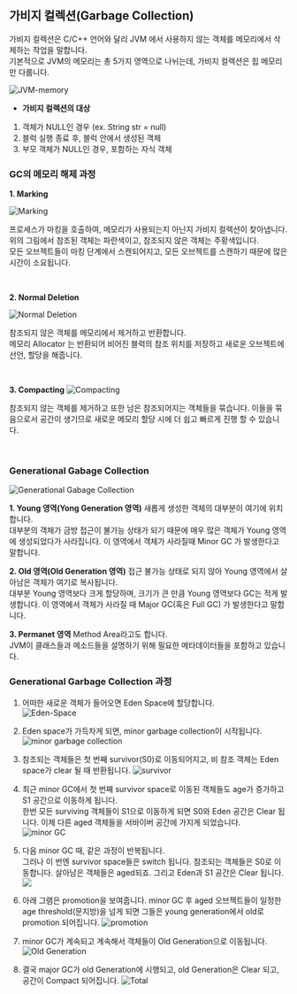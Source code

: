 ## 가비지 컬렉션(Garbage Collection)

가비지 컬렉션은 C/C++ 언어와 달리 JVM 에서 사용하지 않는 객체를 메모리에서 삭제하는 작업을 말합니다.  
기본적으로 JVM의 메모리는 총 5가지 영역으로 나뉘는데, 가비지 컬렉션은 힙 메모리만 다룹니다.  

![JVM-memory](https://img1.daumcdn.net/thumb/R1280x0/?scode=mtistory2&fname=https%3A%2F%2Fblog.kakaocdn.net%2Fdn%2FpjywN%2FbtqSduBXLIK%2F2QEL5c2nEJXRm0cyhvwxF1%2Fimg.png)
 

- **가비지 컬렉션의 대상**
1. 객체가 NULL인 경우 (ex. String str = null)
2. 블럭 실행 종료 후, 블럭 안에서 생성된 객체
3. 부모 객체가 NULL인 경우, 포함하는 자식 객체



### GC의 메모리 해제 과정
**1. Marking**

![Marking](https://github.com/GimunLee/tech-refrigerator/raw/master/Language/JAVA/resources/java-gc-001.png)

프로세스가 마킹을 호출하여, 메모리가 사용되는지 아닌지 가비지 컬렉션이 찾아냅니다.
위의 그림에서 참조된 객체는 파란색이고, 참조되지 않은 객체는 주황색입니다.  
모든 오브젝트들이 마킹 단계에서 스캔되어지고, 모든 오브젝트를 스캔하기 때문에 많은 시간이 소요됩니다.  

<br>

**2. Normal Deletion**

![Normal Deletion](https://github.com/GimunLee/tech-refrigerator/raw/master/Language/JAVA/resources/java-gc-002.png)

참조되지 않은 객체를 메모리에서 제거하고 반환합니다.  
메모리 Allocator 는 반환되어 비어진 블럭의 참조 위치를 저장하고 
새로운 오브젝트에 선언, 할당을 해줍니다.  


<br>

**3. Compacting**
![Compacting](https://github.com/GimunLee/tech-refrigerator/raw/master/Language/JAVA/resources/java-gc-003.png)

참조되지 않는 객체를 제거하고 또한 남은 참조되어지는 객체들을 묶습니다. 
이들을 묶음으로서 공간이 생기므로 새로운 메모리 할당 시에 더 쉽고 빠르게 진행 할 수 있습니다.


<br>

### Generational Gabage Collection
![Generational Gabage Collection](https://github.com/GimunLee/tech-refrigerator/raw/master/Language/JAVA/resources/java-gc-006.png)

**1. Young 영역(Yong Generation 영역)**
새롭게 생성한 객체의 대부분이 여기에 위치합니다.  
대부분의 객체가 금방 접근이 불가능 상태가 되기 때문에 매우 많은 객체가 Young 영역에 생성되었다가 사라집니다. 
이 영역에서 객체가 사라질때 Minor GC 가 발생한다고 말합니다.  


**2. Old 영역(Old Generation 영역)**
접근 불가능 상태로 되지 않아 Young 영역에서 살아남은 객체가 여기로 복사됩니다.  
대부분 Young 영역보다 크게 할당하며, 크기가 큰 만큼 Young 영역보다 GC는 적게 발생합니다. 
이 영역에서 객체가 사라질 때 Major GC(혹은 Full GC) 가 발생한다고 말합니다.


**3. Permanet 영역**
Method Area라고도 합니다.  
JVM이 클래스들과 메소드들을 설명하기 위해 필요한 메타데이터들을 포함하고 있습니다. 


### Generational Garbage Collection 과정
1. 어떠한 새로운 객체가 들어오면 Eden Space에 할당합니다.  
![Eden-Space](https://github.com/GimunLee/tech-refrigerator/raw/master/Language/JAVA/resources/java-gc-007.png)

2. Eden space가 가득차게 되면, minor garbage collection이 시작됩니다.  
![minor garbage collection](https://github.com/GimunLee/tech-refrigerator/raw/master/Language/JAVA/resources/java-gc-008.png)

3. 참조되는 객체들은 첫 번째 survivor(S0)로 이동되어지고, 비 참조 객체는 Eden space가 clear 될 때 반환됩니다.
![survivor](https://github.com/GimunLee/tech-refrigerator/raw/master/Language/JAVA/resources/java-gc-009.png)

4. 최근 minor GC에서 첫 번째 survivor space로 이동된 객체들도 age가 증가하고 S1 공간으로 이동하게 됩니다.  
한번 모든 surviving 객체들이 S1으로 이동하게 되면 S0와 Eden 공간은 Clear 됩니다. 
이제 다른 aged 객체들을 서바이버 공간에 가지게 되었습니다.  
![minor GC](https://github.com/GimunLee/tech-refrigerator/raw/master/Language/JAVA/resources/java-gc-010.png)

5. 다음 minor GC 때, 같은 과정이 반복됩니다.  
그러나 이 번엔 survivor space들은 switch 됩니다. 참조되는 객체들은 S0로 이동합니다. 살아남은 객체들은 aged되죠. 그리고 Eden과 S1 공간은 Clear 됩니다.
![](https://github.com/GimunLee/tech-refrigerator/raw/master/Language/JAVA/resources/java-gc-011.png)

6. 아래 그램은 promotion을 보여줍니다. 
minor GC 후 aged 오브젝트들이 일정한 age threshold(문지방)을 넘게 되면 그들은 young generation에서 old로 promotion 되어집니다.
![promotion](https://github.com/GimunLee/tech-refrigerator/raw/master/Language/JAVA/resources/java-gc-012.png)

7. minor GC가 계속되고 계속해서 객체들이 Old Generation으로 이동됩니다.
![Old Generation](https://github.com/GimunLee/tech-refrigerator/raw/master/Language/JAVA/resources/java-gc-013.png)

8. 결국 major GC가 old Generation에 시행되고, old Generation은 Clear 되고, 공간이 Compact 되어집니다.
![Total](https://github.com/GimunLee/tech-refrigerator/raw/master/Language/JAVA/resources/java-gc-014.png)